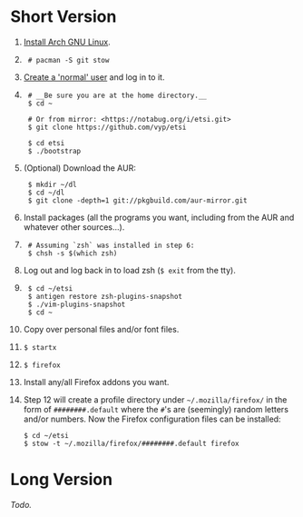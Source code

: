 # Short Version

1. [Install Arch GNU Linux][1].

2.      # pacman -S git stow

3. [Create a 'normal' user][2] and log in to it.

4.      # __Be sure you are at the home directory.__
        $ cd ~

        # Or from mirror: <https://notabug.org/i/etsi.git>
        $ git clone https://github.com/vyp/etsi 

        $ cd etsi
        $ ./bootstrap

5. (Optional) Download the AUR:

        $ mkdir ~/dl
        $ cd ~/dl
        $ git clone -depth=1 git://pkgbuild.com/aur-mirror.git

6. Install packages (all the programs you want, including from the AUR and
   whatever other sources...).

7.      # Assuming `zsh` was installed in step 6:
        $ chsh -s $(which zsh)


8. Log out and log back in to load zsh (`$ exit` from the tty).

9.      $ cd ~/etsi
        $ antigen restore zsh-plugins-snapshot
        $ ./vim-plugins-snapshot
        $ cd ~

10. Copy over personal files and/or font files.

11.     $ startx

12.     $ firefox

13. Install any/all Firefox addons you want.

14. Step 12 will create a profile directory under `~/.mozilla/firefox/` in the
    form of `########.default` where the `#`'s are (seemingly) random letters
    and/or numbers. Now the Firefox configuration files can be installed:

        $ cd ~/etsi
        $ stow -t ~/.mozilla/firefox/########.default firefox

[1]: https://wiki.archlinux.org/index.php/installation_guide
[2]: https://wiki.archlinux.org/index.php/Users_and_groups#Example_adding_a_user

# Long Version

*Todo.*
